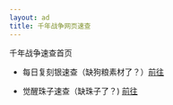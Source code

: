 ```yaml
---
layout: ad
title: 千年战争网页速查
---
```


千年战争速查首页

* 每日复刻银速查（缺狗粮素材了？）[前往](sliver.html)

* 觉醒珠子速查（缺珠子了？) [前往](zhuzi.md)
